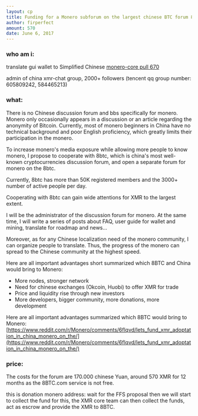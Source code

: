```yaml
---
layout: cp
title: Funding for a Monero subforum on the largest chinese BTC forum 8BTC
author: firperfect
amount: 570
date: June 6, 2017
---
```



### who am i:

translate gui wallet to Simplified Chinese [monero-core pull 670](https://github.com/monero-project/monero-core/pull/670)

admin of china xmr-chat group, 2000+ followers (tencent qq group number: 605809242, 584465213)

### what:

There is no Chinese discussion forum and bbs specifically for monero. Monero only occasionally appears in a discussion or an article regarding the anonymity of Bitcoin. Currently, most of monero beginners in China have no technical background and poor English proficiency, which greatly limits their participation in the monero.

To increase monero's media exposure while allowing more people to know monero, I propose to cooperate with 8btc, which is china's most well-known cryptocurrencies discussion forum, and open a separate forum for monero on the 8btc.

Currently, 8btc has more than 50K registered members and the 3000+ number of active people per day.

Cooperating with 8btc can gain wide attentions for XMR to the largest extent.

I will be the administrator of the discussion forum for monero. At the same time, I will write a series of posts about FAQ, user guide for wallet and mining, translate for roadmap and news...

Moreover, as for any Chinese localization need of the monero community, I can organize people to translate. Thus, the progress of the monero can spread to the Chinese community at the highest speed.

Here are all important advantages short summarized which 8BTC and China would bring to Monero:

- More nodes, stronger network
- Need for chinese exchanges (Okcoin, Huobi) to offer XMR for trade
- Price and liquidity rise through new investors
- More developers, bigger community, more donations, more development

Here are all important advantages summarized which 8BTC would bring to Monero: [https://www.reddit.com/r/Monero/comments/6flqvd/lets_fund_xmr_adoptation_in_china_monero_on_the/](https://www.reddit.com/r/Monero/comments/6flqvd/lets_fund_xmr_adoptation_in_china_monero_on_the/)

### price:

The costs for the forum are 170.000 chinese Yuan, around 570 XMR for 12 months as the 8BTC.com service is not free.

this is donation monero address: wait for the FFS proposal then we will start to collect the fund for this, the XMR core team can then collect the funds, act as escrow and provide the XMR to 8BTC.

